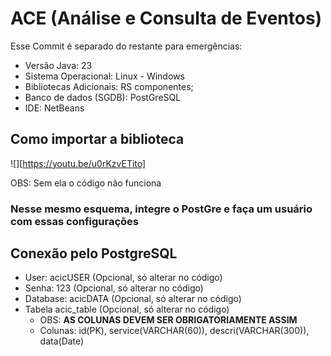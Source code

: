 # ACE (Análise e Consulta de Eventos)

Esse Commit é separado do restante para emergências:

* Versão Java: 23
* Sistema Operacional: Linux - Windows
* Bibliotecas Adicionais: RS componentes;
* Banco de dados (SGDB): PostGreSQL
* IDE: NetBeans

## Como importar a biblioteca

![][https://youtu.be/u0rKzvETito]

OBS: Sem ela o código não funciona

### Nesse mesmo esquema, integre o PostGre e faça um usuário com essas configurações

## Conexão pelo PostgreSQL
* User: acicUSER (Opcional, só alterar no código)
* Senha: 123 (Opcional, só alterar no código)
* Database: acicDATA (Opcional, só alterar no código)
* Tabela acic_table (Opcional, só alterar no código)
    * OBS: **AS COLUNAS DEVEM SER OBRIGATORIAMENTE ASSIM**
    * Colunas: id(PK), service(VARCHAR(60)), descri(VARCHAR(300)), data(Date)
